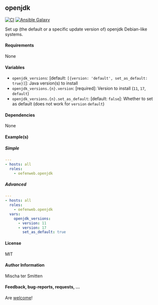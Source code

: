 ## openjdk

[![CI](https://github.com/Oefenweb/ansible-openjdk/workflows/CI/badge.svg)](https://github.com/Oefenweb/ansible-openjdk/actions?query=workflow%3ACI)
[![Ansible Galaxy](http://img.shields.io/badge/ansible--galaxy-oracle--java-blue.svg)](https://galaxy.ansible.com/Oefenweb/openjdk)

Set up (the default or a specific update version of) openjdk Debian-like systems.

#### Requirements

None

#### Variables

* `openjdk_versions`: [default: `[{version: 'default', set_as_default: true}]`]: Java version(s) to install
* `openjdk_versions.{n}.version`: [required]: Version to install (`11`, `17`, `default`)
* `openjdk_versions.{n}.set_as_default`: [default: `false`]: Whether to set as default (does not work for `version` `default`)

#### Dependencies

None

#### Example(s)

##### Simple

```yaml
---
- hosts: all
  roles:
    - oefenweb.openjdk
```

##### Advanced

```yaml
---
- hosts: all
  roles:
    - oefenweb.openjdk
  vars:
    openjdk_versions:
      - version: 11
      - version: 17
        set_as_default: true
```

#### License

MIT

#### Author Information

Mischa ter Smitten

#### Feedback, bug-reports, requests, ...

Are [welcome](https://github.com/Oefenweb/ansible-openjdk/issues)!
